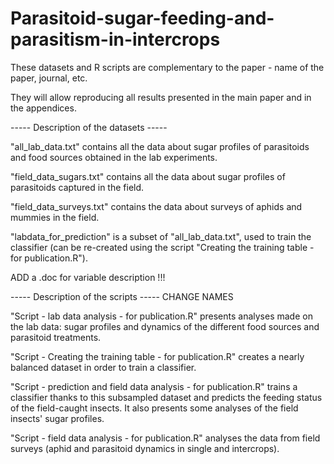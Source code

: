 # Parasitoid-sugar-feeding-and-parasitism-in-intercrops

These datasets and R scripts are complementary to the paper - name of the paper, journal, etc.

They will allow reproducing all results presented in the main paper and in the appendices.


----- Description of the datasets -----

"all_lab_data.txt" contains all the data about sugar profiles of parasitoids and food sources obtained in the lab experiments.

"field_data_sugars.txt" contains all the data about sugar profiles of parasitoids captured in the field.

"field_data_surveys.txt" contains the data about surveys of aphids and mummies in the field.

"labdata_for_prediction" is a subset of "all_lab_data.txt", used to train the classifier (can be re-created using the script "Creating the training table - for publication.R").

ADD a .doc for variable description !!!

----- Description of the scripts ----- CHANGE NAMES

"Script - lab data analysis - for publication.R" presents analyses made on the lab data: sugar profiles and dynamics of the different food sources and parasitoid treatments.

"Script - Creating the training table - for publication.R" creates a nearly balanced dataset in order to train a classifier.

"Script - prediction and field data analysis - for publication.R" trains a classifier thanks to this subsampled dataset and predicts the feeding status of the field-caught insects. It also presents some analyses of the field insects' sugar profiles.

"Script - field data analysis - for publication.R" analyses the data from field surveys (aphid and parasitoid dynamics in single and intercrops).
